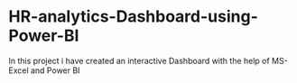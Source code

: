 # HR-analytics-Dashboard-using-Power-BI

In this project i have created an interactive Dashboard with the help of MS-Excel and Power BI
